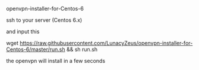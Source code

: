 openvpn-installer-for-Centos-6

ssh to your server (Centos 6.x)

and input this

wget https://raw.githubusercontent.com/LunacyZeus/openvpn-installer-for-Centos-6/master/run.sh && sh run.sh

the openvpn will install in a few seconds
